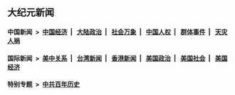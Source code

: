 ## 大纪元新闻

#### 中国新闻 &nbsp;>&nbsp; [中国经济](indexes/ncid283/README.md?05181645) &nbsp;| &nbsp; [大陆政治](indexes/ncid277/README.md?05181645) &nbsp;| &nbsp; [社会万象](indexes/ncid282/README.md?05181645) &nbsp;| &nbsp; [中国人权](indexes/ncid278/README.md?05181645) &nbsp;| &nbsp; [群体事件](indexes/ncid279/README.md?05181645) &nbsp;| &nbsp; [天灾人祸](indexes/ncid280/README.md?05181645)

#### 国际新闻 &nbsp;>&nbsp; [美中关系](indexes/nf1412576/README.md?05181645) &nbsp;| &nbsp; [台湾新闻](indexes/ncid1349361/README.md?05181645) &nbsp;| &nbsp; [香港新闻](indexes/ncid1349362/README.md?05181645) &nbsp;| &nbsp; [美国政治](indexes/ncid1078159/README.md?05181645) &nbsp;| &nbsp; [美国社会](indexes/ncid1078160/README.md?05181645) &nbsp;| &nbsp; [美国经济](indexes/ncid1078158/README.md?05181645)

#### 特别专题 &nbsp;>&nbsp; [中共百年历史](https://github.com/epoch-news/epoch-special/blob/master/README.md?05181645)  

